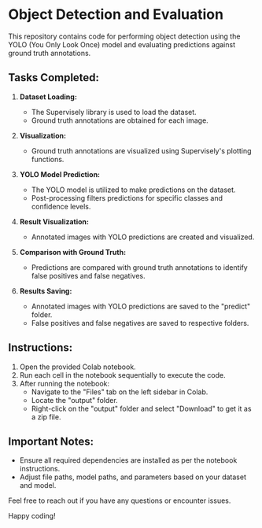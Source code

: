# Object Detection and Evaluation

This repository contains code for performing object detection using the YOLO (You Only Look Once) model and evaluating predictions against ground truth annotations.

## Tasks Completed:

1. **Dataset Loading:**
   - The Supervisely library is used to load the dataset.
   - Ground truth annotations are obtained for each image.

2. **Visualization:**
   - Ground truth annotations are visualized using Supervisely's plotting functions.

3. **YOLO Model Prediction:**
   - The YOLO model is utilized to make predictions on the dataset.
   - Post-processing filters predictions for specific classes and confidence levels.

4. **Result Visualization:**
   - Annotated images with YOLO predictions are created and visualized.

5. **Comparison with Ground Truth:**
   - Predictions are compared with ground truth annotations to identify false positives and false negatives.

6. **Results Saving:**
   - Annotated images with YOLO predictions are saved to the "predict" folder.
   - False positives and false negatives are saved to respective folders.

## Instructions:

1. Open the provided Colab notebook.
2. Run each cell in the notebook sequentially to execute the code.
3. After running the notebook:
   - Navigate to the "Files" tab on the left sidebar in Colab.
   - Locate the "output" folder.
   - Right-click on the "output" folder and select "Download" to get it as a zip file.

## Important Notes:

- Ensure all required dependencies are installed as per the notebook instructions.
- Adjust file paths, model paths, and parameters based on your dataset and model.

Feel free to reach out if you have any questions or encounter issues.

Happy coding!


